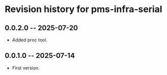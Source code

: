 # Revision history for pms-infra-serial

## 0.0.2.0 -- 2025-07-20

* Added proc tool.


## 0.0.1.0 -- 2025-07-14

* First version.
